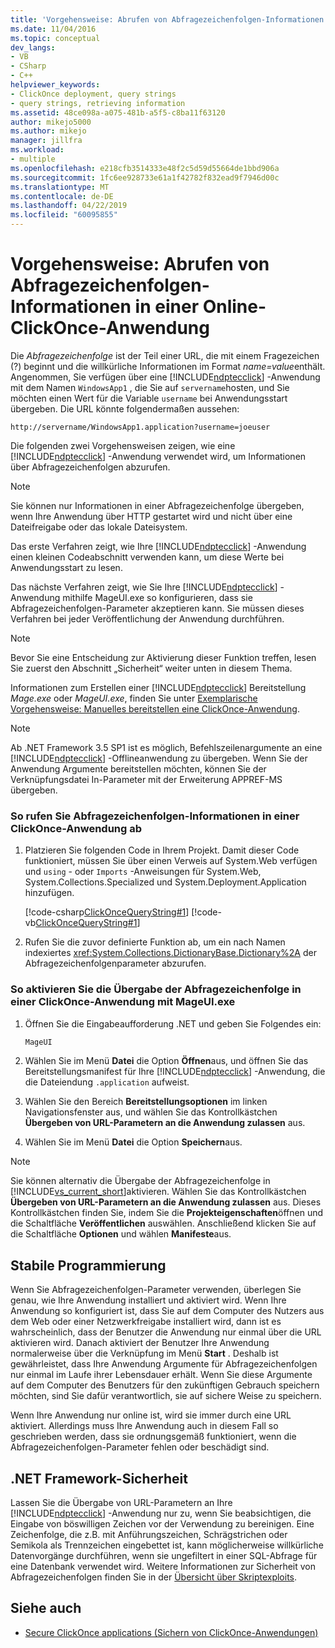 ```yaml
---
title: 'Vorgehensweise: Abrufen von Abfragezeichenfolgen-Informationen in einer Online-ClickOnce-Anwendung | Microsoft-Dokumentation'
ms.date: 11/04/2016
ms.topic: conceptual
dev_langs:
- VB
- CSharp
- C++
helpviewer_keywords:
- ClickOnce deployment, query strings
- query strings, retrieving information
ms.assetid: 48ce098a-a075-481b-a5f5-c8ba11f63120
author: mikejo5000
ms.author: mikejo
manager: jillfra
ms.workload:
- multiple
ms.openlocfilehash: e218cfb3514333e48f2c5d59d55664de1bbd906a
ms.sourcegitcommit: 1fc6ee928733e61a1f42782f832ead9f7946d00c
ms.translationtype: MT
ms.contentlocale: de-DE
ms.lasthandoff: 04/22/2019
ms.locfileid: "60095855"
---
```

# <a name="how-to-retrieve-query-string-information-in-an-online-clickonce-application"></a>Vorgehensweise: Abrufen von Abfragezeichenfolgen-Informationen in einer Online-ClickOnce-Anwendung
Die *Abfragezeichenfolge* ist der Teil einer URL, die mit einem Fragezeichen (?) beginnt und die willkürliche Informationen im Format *name=value*enthält. Angenommen, Sie verfügen über eine [!INCLUDE[ndptecclick](../deployment/includes/ndptecclick_md.md)] -Anwendung mit dem Namen `WindowsApp1` , die Sie auf `servername`hosten, und Sie möchten einen Wert für die Variable `username` bei Anwendungsstart übergeben. Die URL könnte folgendermaßen aussehen:

 `http://servername/WindowsApp1.application?username=joeuser`

 Die folgenden zwei Vorgehensweisen zeigen, wie eine [!INCLUDE[ndptecclick](../deployment/includes/ndptecclick_md.md)] -Anwendung verwendet wird, um Informationen über Abfragezeichenfolgen abzurufen.

> [!NOTE]
>  Sie können nur Informationen in einer Abfragezeichenfolge übergeben, wenn Ihre Anwendung über HTTP gestartet wird und nicht über eine Dateifreigabe oder das lokale Dateisystem.

 Das erste Verfahren zeigt, wie Ihre [!INCLUDE[ndptecclick](../deployment/includes/ndptecclick_md.md)] -Anwendung einen kleinen Codeabschnitt verwenden kann, um diese Werte bei Anwendungsstart zu lesen.

 Das nächste Verfahren zeigt, wie Sie Ihre [!INCLUDE[ndptecclick](../deployment/includes/ndptecclick_md.md)] -Anwendung mithilfe MageUI.exe so konfigurieren, dass sie Abfragezeichenfolgen-Parameter akzeptieren kann. Sie müssen dieses Verfahren bei jeder Veröffentlichung der Anwendung durchführen.

> [!NOTE]
>  Bevor Sie eine Entscheidung zur Aktivierung dieser Funktion treffen, lesen Sie zuerst den Abschnitt „Sicherheit“ weiter unten in diesem Thema.

 Informationen zum Erstellen einer [!INCLUDE[ndptecclick](../deployment/includes/ndptecclick_md.md)] Bereitstellung *Mage.exe* oder *MageUI.exe*, finden Sie unter [Exemplarische Vorgehensweise: Manuelles bereitstellen eine ClickOnce-Anwendung](../deployment/walkthrough-manually-deploying-a-clickonce-application.md).

> [!NOTE]
>  Ab .NET Framework 3.5 SP1 ist es möglich, Befehlszeilenargumente an eine [!INCLUDE[ndptecclick](../deployment/includes/ndptecclick_md.md)] -Offlineanwendung zu übergeben. Wenn Sie der Anwendung Argumente bereitstellen möchten, können Sie der Verknüpfungsdatei In-Parameter mit der Erweiterung APPREF-MS übergeben.

### <a name="to-obtain-query-string-information-from-a-clickonce-application"></a>So rufen Sie Abfragezeichenfolgen-Informationen in einer ClickOnce-Anwendung ab

1. Platzieren Sie folgenden Code in Ihrem Projekt. Damit dieser Code funktioniert, müssen Sie über einen Verweis auf System.Web verfügen und `using` - oder `Imports` -Anweisungen für System.Web, System.Collections.Specialized und System.Deployment.Application hinzufügen.

     [!code-csharp[ClickOnceQueryString#1](../deployment/codesnippet/CSharp/how-to-retrieve-query-string-information-in-an-online-clickonce-application_1.cs)]
     [!code-vb[ClickOnceQueryString#1](../deployment/codesnippet/VisualBasic/how-to-retrieve-query-string-information-in-an-online-clickonce-application_1.vb)]

2. Rufen Sie die zuvor definierte Funktion ab, um ein nach Namen indexiertes <xref:System.Collections.DictionaryBase.Dictionary%2A> der Abfragezeichenfolgenparameter abzurufen.

### <a name="to-enable-query-string-passing-in-a-clickonce-application-with-mageuiexe"></a>So aktivieren Sie die Übergabe der Abfragezeichenfolge in einer ClickOnce-Anwendung mit MageUI.exe

1. Öffnen Sie die Eingabeaufforderung .NET und geben Sie Folgendes ein:

   ```cmd
   MageUI
   ```

2. Wählen Sie im Menü **Datei** die Option **Öffnen**aus, und öffnen Sie das Bereitstellungsmanifest für Ihre [!INCLUDE[ndptecclick](../deployment/includes/ndptecclick_md.md)] -Anwendung, die die Dateiendung `.application` aufweist.

3. Wählen Sie den Bereich **Bereitstellungsoptionen** im linken Navigationsfenster aus, und wählen Sie das Kontrollkästchen **Übergeben von URL-Parametern an die Anwendung zulassen** aus.

4. Wählen Sie im Menü **Datei** die Option **Speichern**aus.

> [!NOTE]
>  Sie können alternativ die Übergabe der Abfragezeichenfolge in [!INCLUDE[vs_current_short](../code-quality/includes/vs_current_short_md.md)]aktivieren. Wählen Sie das Kontrollkästchen **Übergeben von URL-Parametern an die Anwendung zulassen** aus. Dieses Kontrollkästchen finden Sie, indem Sie die **Projekteigenschaften**öffnen und die Schaltfläche **Veröffentlichen** auswählen. Anschließend klicken Sie auf die Schaltfläche **Optionen** und wählen **Manifeste**aus.

## <a name="robust-programming"></a>Stabile Programmierung
 Wenn Sie Abfragezeichenfolgen-Parameter verwenden, überlegen Sie genau, wie Ihre Anwendung installiert und aktiviert wird. Wenn Ihre Anwendung so konfiguriert ist, dass Sie auf dem Computer des Nutzers aus dem Web oder einer Netzwerkfreigabe installiert wird, dann ist es wahrscheinlich, dass der Benutzer die Anwendung nur einmal über die URL aktivieren wird. Danach aktiviert der Benutzer Ihre Anwendung normalerweise über die Verknüpfung im Menü **Start** . Deshalb ist gewährleistet, dass Ihre Anwendung Argumente für Abfragezeichenfolgen nur einmal im Laufe ihrer Lebensdauer erhält. Wenn Sie diese Argumente auf dem Computer des Benutzers für den zukünftigen Gebrauch speichern möchten, sind Sie dafür verantwortlich, sie auf sichere Weise zu speichern.

 Wenn Ihre Anwendung nur online ist, wird sie immer durch eine URL aktiviert. Allerdings muss Ihre Anwendung auch in diesem Fall so geschrieben werden, dass sie ordnungsgemäß funktioniert, wenn die Abfragezeichenfolgen-Parameter fehlen oder beschädigt sind.

## <a name="net-framework-security"></a>.NET Framework-Sicherheit
 Lassen Sie die Übergabe von URL-Parametern an Ihre [!INCLUDE[ndptecclick](../deployment/includes/ndptecclick_md.md)] -Anwendung nur zu, wenn Sie beabsichtigen, die Eingabe von böswilligen Zeichen vor der Verwendung zu bereinigen. Eine Zeichenfolge, die z.B. mit Anführungszeichen, Schrägstrichen oder Semikola als Trennzeichen eingebettet ist, kann möglicherweise willkürliche Datenvorgänge durchführen, wenn sie ungefiltert in einer SQL-Abfrage für eine Datenbank verwendet wird. Weitere Informationen zur Sicherheit von Abfragezeichenfolgen finden Sie in der [Übersicht über Skriptexploits](https://msdn.microsoft.com/Library/772c7312-211a-4eb3-8d6e-eec0aa1dcc07).

## <a name="see-also"></a>Siehe auch
- [Secure ClickOnce applications (Sichern von ClickOnce-Anwendungen)](../deployment/securing-clickonce-applications.md)